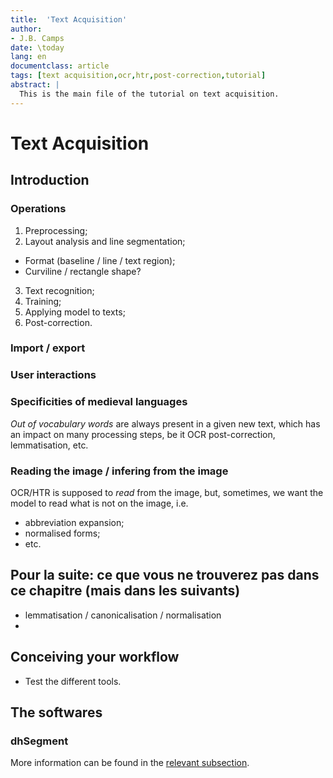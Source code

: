 ```yaml
---
title:  'Text Acquisition'
author:
- J.B. Camps
date: \today
lang: en
documentclass: article
tags: [text acquisition,ocr,htr,post-correction,tutorial]
abstract: |
  This is the main file of the tutorial on text acquisition.
---
```


# Text Acquisition

## Introduction

### Operations

1. Preprocessing;
2. Layout analysis and line segmentation;
  - Format (baseline / line / text region);
  - Curviline / rectangle shape?
3. Text recognition;
4. Training;
5. Applying model to texts;
6. Post-correction.

### Import / export 

### User interactions

### Specificities of medieval languages

_Out of vocabulary words_ are always present in a given new text, which has an impact on many processing steps, be it OCR post-correction, lemmatisation, etc.

### Reading the image / infering from the image

OCR/HTR is supposed to _read_ from the image, but, sometimes, we want the model to read what is not on the image, i.e.

- abbreviation expansion;
- normalised forms;
- etc.




## Pour la suite: ce que vous ne trouverez pas dans ce chapitre (mais dans les suivants) 

- lemmatisation / canonicalisation / normalisation
- 

## Conceiving your workflow

- Test the different tools.

## The softwares

### dhSegment

More information can be found in the [relevant subsection](./dhsegment/dhsegment.md).





